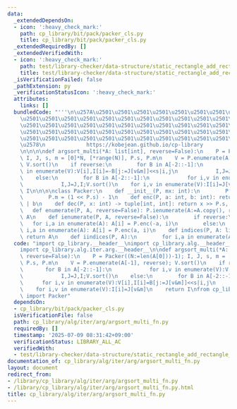 ```yaml
---
data:
  _extendedDependsOn:
  - icon: ':heavy_check_mark:'
    path: cp_library/bit/pack/packer_cls.py
    title: cp_library/bit/pack/packer_cls.py
  _extendedRequiredBy: []
  _extendedVerifiedWith:
  - icon: ':heavy_check_mark:'
    path: test/library-checker/data-structure/static_rectangle_add_rectangle_sum_bit_monoid.test.py
    title: test/library-checker/data-structure/static_rectangle_add_rectangle_sum_bit_monoid.test.py
  _isVerificationFailed: false
  _pathExtension: py
  _verificationStatusIcon: ':heavy_check_mark:'
  attributes:
    links: []
  bundledCode: "'''\n\u257A\u2501\u2501\u2501\u2501\u2501\u2501\u2501\u2501\u2501\u2501\
    \u2501\u2501\u2501\u2501\u2501\u2501\u2501\u2501\u2501\u2501\u2501\u2501\u2501\
    \u2501\u2501\u2501\u2501\u2501\u2501\u2501\u2501\u2501\u2501\u2501\u2501\u2501\
    \u2501\u2501\u2501\u2501\u2501\u2501\u2501\u2501\u2501\u2501\u2501\u2501\u2501\
    \u2501\u2501\u2501\u2501\u2501\u2501\u2501\u2501\u2501\u2501\u2501\u2501\u2501\
    \u2578\n             https://kobejean.github.io/cp-library               \n'''\n\
    \n\n\n\ndef argsort_multi(*A: list[int], reverse=False):\n    P = Packer((N:=len(A[0]))-1);\
    \ I, J, s, m = [0]*N, [*range(N)], P.s, P.m\n    V = P.enumerate(A[-1], reverse);\
    \ V.sort()\n    if reverse:\n        for B in A[-2::-1]:\n            for i,v\
    \ in enumerate(V):V[i],I[i]=-B[j:=J[v&m]]<<s|i,j\n            I,J=J,I;V.sort()\n\
    \    else:\n        for B in A[-2::-1]:\n            for i,v in enumerate(V):V[i],I[i]=B[j:=J[v&m]]<<s|i,j\n\
    \            I,J=J,I;V.sort()\n    for i,v in enumerate(V):I[i]=J[v&m]\n    return\
    \ I\n\n\n\nclass Packer:\n    def __init__(P, mx: int):\n        P.s = mx.bit_length()\n\
    \        P.m = (1 << P.s) - 1\n    def enc(P, a: int, b: int): return a << P.s\
    \ | b\n    def dec(P, x: int) -> tuple[int, int]: return x >> P.s, x & P.m\n \
    \   def enumerate(P, A, reverse=False): P.ienumerate(A:=A.copy(), reverse); return\
    \ A\n    def ienumerate(P, A, reverse=False):\n        if reverse:\n         \
    \   for i,a in enumerate(A): A[i] = P.enc(-a, i)\n        else:\n            for\
    \ i,a in enumerate(A): A[i] = P.enc(a, i)\n    def indices(P, A: list[int]): P.iindices(A:=A.copy());\
    \ return A\n    def iindices(P, A):\n        for i,a in enumerate(A): A[i] = P.m&a\n"
  code: "import cp_library.__header__\nimport cp_library.alg.__header__\nimport cp_library.alg.iter.__header__\n\
    import cp_library.alg.iter.arg.__header__\n\ndef argsort_multi(*A: list[int],\
    \ reverse=False):\n    P = Packer((N:=len(A[0]))-1); I, J, s, m = [0]*N, [*range(N)],\
    \ P.s, P.m\n    V = P.enumerate(A[-1], reverse); V.sort()\n    if reverse:\n \
    \       for B in A[-2::-1]:\n            for i,v in enumerate(V):V[i],I[i]=-B[j:=J[v&m]]<<s|i,j\n\
    \            I,J=J,I;V.sort()\n    else:\n        for B in A[-2::-1]:\n      \
    \      for i,v in enumerate(V):V[i],I[i]=B[j:=J[v&m]]<<s|i,j\n            I,J=J,I;V.sort()\n\
    \    for i,v in enumerate(V):I[i]=J[v&m]\n    return I\nfrom cp_library.bit.pack.packer_cls\
    \ import Packer"
  dependsOn:
  - cp_library/bit/pack/packer_cls.py
  isVerificationFile: false
  path: cp_library/alg/iter/arg/argsort_multi_fn.py
  requiredBy: []
  timestamp: '2025-07-09 08:31:42+09:00'
  verificationStatus: LIBRARY_ALL_AC
  verifiedWith:
  - test/library-checker/data-structure/static_rectangle_add_rectangle_sum_bit_monoid.test.py
documentation_of: cp_library/alg/iter/arg/argsort_multi_fn.py
layout: document
redirect_from:
- /library/cp_library/alg/iter/arg/argsort_multi_fn.py
- /library/cp_library/alg/iter/arg/argsort_multi_fn.py.html
title: cp_library/alg/iter/arg/argsort_multi_fn.py
---
```

